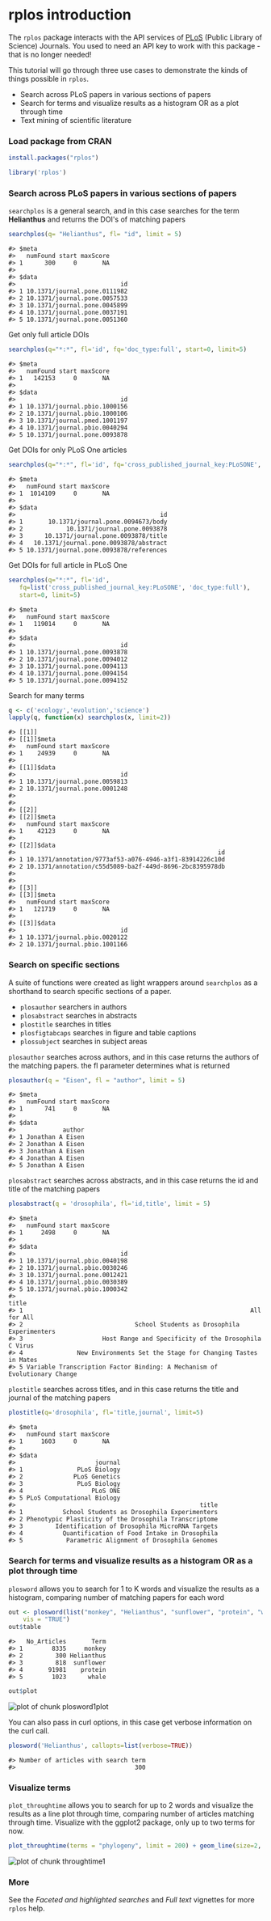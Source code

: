 <!--
%\VignetteEngine{knitr::knitr}
%\VignetteIndexEntry{rplos introduction}
-->

rplos introduction
=====



The `rplos` package interacts with the API services of [PLoS](http://www.plos.org/) (Public Library of Science) Journals. You used to need an API key to work with this package - that is no longer needed!

This tutorial will go through three use cases to demonstrate the kinds
of things possible in `rplos`.

* Search across PLoS papers in various sections of papers
* Search for terms and visualize results as a histogram OR as a plot through time
* Text mining of scientific literature

### Load package from CRAN


```r
install.packages("rplos")
```


```r
library('rplos')
```

### Search across PLoS papers in various sections of papers

`searchplos` is a general search, and in this case searches for the term
**Helianthus** and returns the DOI's of matching papers


```r
searchplos(q= "Helianthus", fl= "id", limit = 5)
```

```
#> $meta
#>   numFound start maxScore
#> 1      300     0       NA
#> 
#> $data
#>                             id
#> 1 10.1371/journal.pone.0111982
#> 2 10.1371/journal.pone.0057533
#> 3 10.1371/journal.pone.0045899
#> 4 10.1371/journal.pone.0037191
#> 5 10.1371/journal.pone.0051360
```

Get only full article DOIs


```r
searchplos(q="*:*", fl='id', fq='doc_type:full', start=0, limit=5)
```

```
#> $meta
#>   numFound start maxScore
#> 1   142153     0       NA
#> 
#> $data
#>                             id
#> 1 10.1371/journal.pbio.1000156
#> 2 10.1371/journal.pbio.1000106
#> 3 10.1371/journal.pmed.1001197
#> 4 10.1371/journal.pbio.0040294
#> 5 10.1371/journal.pone.0093878
```

Get DOIs for only PLoS One articles


```r
searchplos(q="*:*", fl='id', fq='cross_published_journal_key:PLoSONE', start=0, limit=5)
```

```
#> $meta
#>   numFound start maxScore
#> 1  1014109     0       NA
#> 
#> $data
#>                                        id
#> 1       10.1371/journal.pone.0094673/body
#> 2            10.1371/journal.pone.0093878
#> 3      10.1371/journal.pone.0093878/title
#> 4   10.1371/journal.pone.0093878/abstract
#> 5 10.1371/journal.pone.0093878/references
```

Get DOIs for full article in PLoS One


```r
searchplos(q="*:*", fl='id',
   fq=list('cross_published_journal_key:PLoSONE', 'doc_type:full'),
   start=0, limit=5)
```

```
#> $meta
#>   numFound start maxScore
#> 1   119014     0       NA
#> 
#> $data
#>                             id
#> 1 10.1371/journal.pone.0093878
#> 2 10.1371/journal.pone.0094012
#> 3 10.1371/journal.pone.0094113
#> 4 10.1371/journal.pone.0094154
#> 5 10.1371/journal.pone.0094152
```

Search for many terms


```r
q <- c('ecology','evolution','science')
lapply(q, function(x) searchplos(x, limit=2))
```

```
#> [[1]]
#> [[1]]$meta
#>   numFound start maxScore
#> 1    24939     0       NA
#> 
#> [[1]]$data
#>                             id
#> 1 10.1371/journal.pone.0059813
#> 2 10.1371/journal.pone.0001248
#> 
#> 
#> [[2]]
#> [[2]]$meta
#>   numFound start maxScore
#> 1    42123     0       NA
#> 
#> [[2]]$data
#>                                                        id
#> 1 10.1371/annotation/9773af53-a076-4946-a3f1-83914226c10d
#> 2 10.1371/annotation/c55d5089-ba2f-449d-8696-2bc8395978db
#> 
#> 
#> [[3]]
#> [[3]]$meta
#>   numFound start maxScore
#> 1   121719     0       NA
#> 
#> [[3]]$data
#>                             id
#> 1 10.1371/journal.pbio.0020122
#> 2 10.1371/journal.pbio.1001166
```

### Search on specific sections

A suite of functions were created as light wrappers around `searchplos` as a shorthand to search specific sections of a paper.

* `plosauthor` searchers in authors
* `plosabstract` searches in abstracts
* `plostitle` searches in titles
* `plosfigtabcaps` searches in figure and table captions
* `plossubject` searches in subject areas

`plosauthor` searches across authors, and in this case returns the authors of the matching papers. the fl parameter determines what is returned


```r
plosauthor(q = "Eisen", fl = "author", limit = 5)
```

```
#> $meta
#>   numFound start maxScore
#> 1      741     0       NA
#> 
#> $data
#>             author
#> 1 Jonathan A Eisen
#> 2 Jonathan A Eisen
#> 3 Jonathan A Eisen
#> 4 Jonathan A Eisen
#> 5 Jonathan A Eisen
```

`plosabstract` searches across abstracts, and in this case returns the id and title of the matching papers


```r
plosabstract(q = 'drosophila', fl='id,title', limit = 5)
```

```
#> $meta
#>   numFound start maxScore
#> 1     2498     0       NA
#> 
#> $data
#>                             id
#> 1 10.1371/journal.pbio.0040198
#> 2 10.1371/journal.pbio.0030246
#> 3 10.1371/journal.pone.0012421
#> 4 10.1371/journal.pbio.0030389
#> 5 10.1371/journal.pbio.1000342
#>                                                                       title
#> 1                                                               All for All
#> 2                               School Students as Drosophila Experimenters
#> 3                      Host Range and Specificity of the Drosophila C Virus
#> 4               New Environments Set the Stage for Changing Tastes in Mates
#> 5 Variable Transcription Factor Binding: A Mechanism of Evolutionary Change
```

`plostitle` searches across titles, and in this case returns the title and journal of the matching papers


```r
plostitle(q='drosophila', fl='title,journal', limit=5)
```

```
#> $meta
#>   numFound start maxScore
#> 1     1603     0       NA
#> 
#> $data
#>                      journal
#> 1               PLoS Biology
#> 2              PLoS Genetics
#> 3               PLoS Biology
#> 4                   PLoS ONE
#> 5 PLoS Computational Biology
#>                                                   title
#> 1           School Students as Drosophila Experimenters
#> 2 Phenotypic Plasticity of the Drosophila Transcriptome
#> 3         Identification of Drosophila MicroRNA Targets
#> 4           Quantification of Food Intake in Drosophila
#> 5            Parametric Alignment of Drosophila Genomes
```

### Search for terms and visualize results as a histogram OR as a plot through time

`plosword` allows you to search for 1 to K words and visualize the results
as a histogram, comparing number of matching papers for each word


```r
out <- plosword(list("monkey", "Helianthus", "sunflower", "protein", "whale"),
    vis = "TRUE")
out$table
```

```
#>   No_Articles       Term
#> 1        8335     monkey
#> 2         300 Helianthus
#> 3         818  sunflower
#> 4       91981    protein
#> 5        1023      whale
```


```r
out$plot
```

![plot of chunk plosword1plot](figure/plosword1plot-1.png) 

You can also pass in curl options, in this case get verbose information on the curl call.


```r
plosword('Helianthus', callopts=list(verbose=TRUE))
```

```
#> Number of articles with search term 
#>                                 300
```

### Visualize terms

`plot_throughtime` allows you to search for up to 2 words and visualize the results as a line plot through time, comparing number of articles matching through time. Visualize with the ggplot2 package, only up to two terms for now.


```r
plot_throughtime(terms = "phylogeny", limit = 200) + geom_line(size=2, color='black')
```

![plot of chunk throughtime1](figure/throughtime1-1.png) 

### More

See the _Faceted and highlighted searches_ and _Full text_ vignettes for more `rplos` help.
